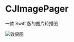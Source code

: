 # CJImagePager
一款 Swift 版的图片轮播图

![效果图](/Users/cj/Library/Containers/com.tencent.qq/Data/Library/Caches/Images/ADB3D370A4F8025ADC132604E846474C.jpg)  
